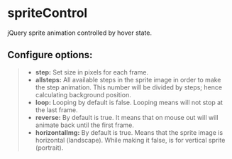 # spriteControl
jQuery sprite animation controlled by hover state.

##  Configure options:

>*	**step:** Set size in pixels for each frame.
>*	**allsteps:** All available steps in the sprite image in order to make the step animation. This number will be divided by steps; hence calculating background position.
>*	**loop:** Looping by default is false. Looping means will not stop at the last frame.
>*	**reverse:** By default is true. It means that on mouse out will will animate back until the first frame.
>*	**horizontalImg:** By default is true. Means that the sprite image is horizontal (landscape). While making it false, is for vertical sprite (portrait).
